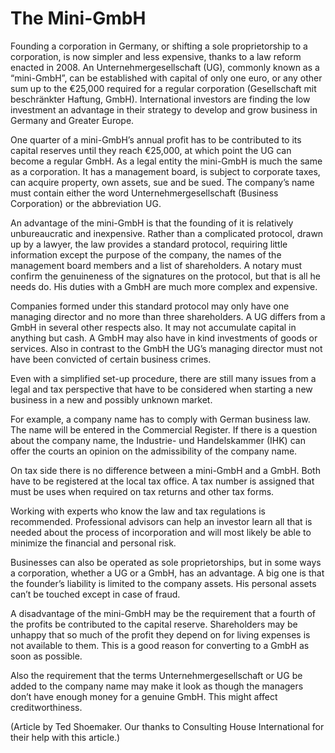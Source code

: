 # The Mini-GmbH

Founding a corporation in Germany, or shifting a sole proprietorship to a corporation, is now simpler and less expensive, thanks to a law reform enacted in 2008. An Unternehmergesellschaft (UG), commonly known as a “mini-GmbH”, can be established with capital of only one euro, or any other sum up to the €25,000 required for a regular corporation (Gesellschaft mit beschränkter Haftung, GmbH). International investors are finding the low investment an advantage in their strategy to develop and grow business in Germany and Greater Europe.

One quarter of a mini-GmbH’s annual profit has to be contributed to its capital reserves until they reach €25,000, at which point the UG can become a regular GmbH. As a legal entity the mini-GmbH is much the same as a corporation. It has a management board, is subject to corporate taxes, can acquire property, own assets, sue and be sued. The company’s name must contain either the word Unternehmergesellschaft (Business Corporation) or the abbreviation UG.

An advantage of the mini-GmbH is that the founding of it is relatively unbureaucratic and inexpensive. Rather than a complicated protocol, drawn up by a lawyer, the law provides a standard protocol, requiring little information except the purpose of the company, the names of the management board members and a list of shareholders. A notary must confirm the genuineness of the signatures on the protocol, but that is all he needs do. His duties with a GmbH are much more complex and expensive.

Companies formed under this standard protocol may only have one managing director and no more than three shareholders. A UG differs from a GmbH in several other respects also. It may not accumulate capital in anything but cash. A GmbH may also have in kind investments of goods or services. Also in contrast to the GmbH the UG’s managing director must not have been convicted of certain business crimes.

Even with a simplified set-up procedure, there are still many issues from a legal and tax perspective that have to be considered when starting a new business in a new and possibly unknown market.

For example, a company name has to comply with German business law. The name will be entered in the Commercial Register. If there is a question about the company name, the Industrie- und Handelskammer (IHK) can offer the courts an opinion on the admissibility of the company name.

On tax side there is no difference between a mini-GmbH and a GmbH. Both have to be registered at the local tax office. A tax number is assigned that must be uses when required on tax returns and other tax forms.

Working with experts who know the law and tax regulations is recommended. Professional advisors can help an investor learn all that is needed about the process of incorporation and will most likely be able to minimize the financial and personal risk.

Businesses can also be operated as sole proprietorships, but in some ways a corporation, whether a UG or a GmbH, has an advantage. A big one is that the founder’s liability is limited to the company assets. His personal assets can’t be touched except in case of fraud.

A disadvantage of the mini-GmbH may be the requirement that a fourth of the profits be contributed to the capital reserve. Shareholders may be unhappy that so much of the profit they depend on for living expenses is not available to them. This is a good reason for converting to a GmbH as soon as possible.

Also the requirement that the terms Unternehmergesellschaft or UG be added to the company name may make it look as though the managers don’t have enough money for a genuine GmbH. This might affect creditworthiness.

(Article by Ted Shoemaker. Our thanks to Consulting House International for their help with this article.)